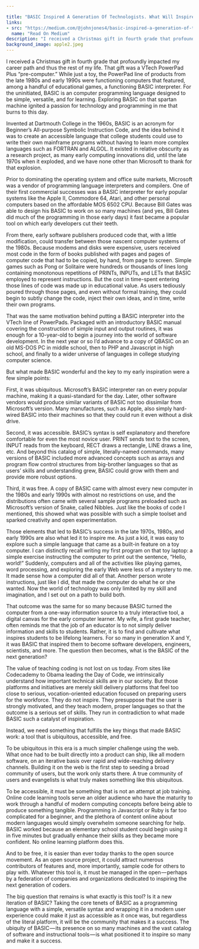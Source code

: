 ```yaml
---

title: "BASIC Inspired A Generation Of Technologists. What Will Inspire The Next?"
links:
- src: "https://medium.com/@johnjones4/basic-inspired-a-generation-of-technologists-what-will-inspire-the-next-408d26e361e1#.cf0579t1v"
  name: "Read On Medium"
description: "I received a Christmas gift in fourth grade that profoundly impacted my career path and thus the rest of my life."
background_image: apple2.jpeg
---
```


I received a Christmas gift in fourth grade that profoundly impacted my career path and thus the rest of my life. That gift was a VTech PowerPad Plus “pre-computer.” While just a toy, the PowerPad line of products from the late 1980s and early 1990s were functioning computers that featured, among a handful of educational games, a functioning BASIC interpreter. For the uninitiated, BASIC is an computer programming language designed to be simple, versatile, and for learning. Exploring BASIC on that spartan machine ignited a passion for technology and programming in me that burns to this day.

Invented at Dartmouth College in the 1960s, BASIC is an acronym for Beginner’s All-purpose Symbolic Instruction Code, and the idea behind it was to create an accessible language that college students could use to write their own mainframe programs without having to learn more complex languages such as FORTRAN and ALGOL. It existed in relative obscurity as a research project, as many early computing innovations did, until the late 1970s when it exploded, and we have none other than Microsoft to thank for that explosion.

Prior to dominating the operating system and office suite markets, Microsoft was a vendor of programming language interpreters and compilers. One of their first commercial successes was a BASIC interpreter for early popular systems like the Apple II, Commodore 64, Atari, and other personal computers based on the affordable MOS 6502 CPU. Because Bill Gates was able to design his BASIC to work on so many machines (and yes, Bill Gates did much of the programming in those early days) it fast became a popular tool on which early developers cut their teeth.

From there, early software publishers produced code that, with a little modification, could transfer between those nascent computer systems of the 1980s. Because modems and disks were expensive, users received most code in the form of books published with pages and pages of computer code that had to be copied, by hand, from page to screen. Simple games such as Pong or Solitaire were hundreds or thousands of lines long containing monotonous repetitions of PRINTs, INPUTs, and LETs that BASIC employed to represent instructions. But the cost in time-spent entering those lines of code was made up in educational value. As users tediously poured through those pages, and even without formal training, they could begin to subtly change the code, inject their own ideas, and in time, write their own programs.

That was the same motivation behind putting a BASIC interpreter into the VTech line of PowerPads. Packaged with an introductory BASIC manual covering the construction of simple input and output routines, it was enough for a 10-year-old to begin a journey into the world of software development. In the next year or so I’d advance to a copy of QBASIC on an old MS-DOS PC in middle school, then to PHP and Javascript in high school, and finally to a wider universe of languages in college studying computer science.

But what made BASIC wonderful and the key to my early inspiration were a few simple points:

First, it was ubiquitous. Microsoft’s BASIC interpreter ran on every popular machine, making it a quasi-standard for the day. Later, other software vendors would produce similar variants of BASIC not too dissimilar from Microsoft’s version. Many manufactures, such as Apple, also simply hard-wired BASIC into their machines so that they could run it even without a disk drive.

Second, it was accessible. BASIC’s syntax is self explanatory and therefore comfortable for even the most novice user. PRINT sends text to the screen, INPUT reads from the keyboard, RECT draws a rectangle, LINE draws a line, etc. And beyond this catalog of simple, literally-named commands, many versions of BASIC included more advanced concepts such as arrays and program flow control structures from big-brother languages so that as users’ skills and understanding grew, BASIC could grow with them and provide more robust options.

Third, it was free. A copy of BASIC came with almost every new computer in the 1980s and early 1990s with almost no restrictions on use, and the distributions often came with several sample programs preloaded such as Microsoft’s version of Snake, called Nibbles. Just like the books of code I mentioned, this showed what was possible with such a simple toolset and sparked creativity and open experimentation.

Those elements that led to BASIC’s success in the late 1970s, 1980s, and early 1990s are also what led it to inspire me. As just a kid, it was easy to explore such a simple language that came as a built-in feature on a toy computer. I can distinctly recall writing my first program on that toy laptop: a simple exercise instructing the computer to print out the sentence, “Hello, world!” Suddenly, computers and all of the activities like playing games, word processing, and exploring the early Web were less of a mystery to me. It made sense how a computer did all of that. Another person wrote instructions, just like I did, that made the computer do what he or she wanted. Now the world of technology was only limited by my skill and imagination, and I set out on a path to build both.

That outcome was the same for so many because BASIC turned the computer from a one-way information source to a truly interactive tool, a digital canvas for the early computer learner. My wife, a first grade teacher, often reminds me that the job of an educator is to not simply deliver information and skills to students. Rather, it is to find and cultivate what inspires students to be lifelong learners. For so many in generation X and Y, it was BASIC that inspired them to become software developers, engineers, scientists, and more. The question then becomes, what is the BASIC of the next generation?

The value of teaching coding is not lost on us today. From sites like Codecademy to Obama leading the Day of Code, we intrinsically understand how important technical skills are in our society. But those platforms and initiatives are merely skill delivery platforms that feel too close to serious, vocation-oriented education focused on preparing users for the workforce. They do not inspire. They presuppose that the user is strongly motivated, and they teach modern, proper languages so that the outcome is a serious set of skills. They run in contradiction to what made BASIC such a catalyst of inspiration.

Instead, we need something that fulfills the key things that made BASIC work: a tool that is ubiquitous, accessible, and free.

To be ubiquitous in this era is a much simpler challenge using the web. What once had to be built directly into a product can ship, like all modern software, on an iterative basis over rapid and wide-reaching delivery channels. Building it on the web is the first step to seeding a broad community of users, but the work only starts there. A true community of users and evangelists is what truly makes something like this ubiquitous.

To be accessible, it must be something that is not an attempt at job training. Online code learning tools serve an older audience who have the maturity to work through a handful of modern computing concepts before being able to produce something tangible. Programming in Javascript or Ruby is far too complicated for a beginner, and the plethora of content online about modern languages would simply overwhelm someone searching for help. BASIC worked because an elementary school student could begin using it in five minutes but gradually enhance their skills as they became more confident. No online learning platform does this.

And to be free, it is easier than ever today thanks to the open source movement. As an open source project, it could attract numerous contributors of features and, more importantly, sample code for others to play with. Whatever this tool is, it must be managed in the open — perhaps by a federation of companies and organizations dedicated to inspiring the next generation of coders.

The big question that remains is what exactly is this tool? Is it a new iteration of BASIC? Taking the core tenets of BASIC as a programming language with a simple, versatile syntax and wrapping it in a modern user experience could make it just as accessible as it once was, but regardless of the literal platform, it will be the community that makes it a success. The ubiquity of BASIC — its presence on so many machines and the vast catalog of software and instructional tools — is what positioned it to inspire so many and make it a success.
